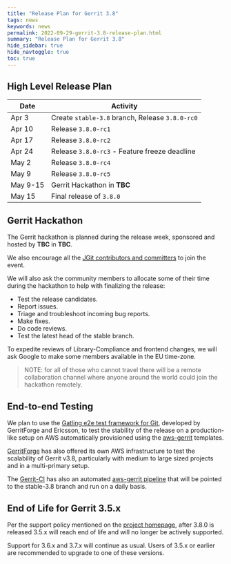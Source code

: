 ```yaml
---
title: "Release Plan for Gerrit 3.8"
tags: news
keywords: news
permalink: 2022-09-29-gerrit-3.8-release-plan.html
summary: "Release Plan for Gerrit 3.8"
hide_sidebar: true
hide_navtoggle: true
toc: true
---
```


## High Level Release Plan

| Date      | Activity                                           |
|-----------|----------------------------------------------------|
| Apr  3    | Create `stable-3.8` branch, Release `3.8.0-rc0`    |
| Apr 10    | Release `3.8.0-rc1`                                |
| Apr 17    | Release `3.8.0-rc2`                                |
| Apr 24    | Release `3.8.0-rc3` - Feature freeze deadline      |
| May  2    | Release `3.8.0-rc4`                                |
| May  9    | Release `3.8.0-rc5`                                |
| May  9-15 | Gerrit Hackathon in **TBC**                        |
| May  15   | Final release of `3.8.0`                           |

## Gerrit Hackathon

The Gerrit hackathon is planned during the release week, sponsored and hosted by **TBC** in **TBC**.

We also encourage all the [JGit contributors and committers](https://projects.eclipse.org/projects/technology.jgit/who)
to join the event.

We will also ask the community members to allocate some of their time during the
hackathon to help with finalizing the release:

- Test the release candidates.
- Report issues.
- Triage and troubleshoot incoming bug reports.
- Make fixes.
- Do code reviews.
- Test the latest head of the stable branch.

To expedite reviews of Library-Compliance and frontend changes, we will ask
Google to make some members available in the EU time-zone.

> NOTE: for all of those who cannot travel there will be a remote collaboration
> channel where anyone around the world could join the hackathon remotely.

## End-to-end Testing

We plan to use the
[Gatling e2e test framework for Git](https://gerrit-review.googlesource.com/Documentation/dev-e2e-tests.html),
developed by GerritForge and Ericsson, to test the stability of the release
on a production-like setup on AWS automatically provisioned using the
[aws-gerrit](https://gerrit.googlesource.com/aws-gerrit) templates.

[GerritForge](https://www.gerritforge.com) has also offered its own AWS
infrastructure to test the scalability of Gerrit v3.8, particularly with
medium to large sized projects and in a multi-primary setup.

The [Gerrit-CI](https://gerrit-ci.gerritforge.com) has also an automated
[aws-gerrit pipeline](https://gerrit-ci.gerritforge.com/job/gatling-gerrit-test/)
that will be pointed to the stable-3.8 branch and run on a daily basis.

## End of Life for Gerrit 3.5.x

Per the support policy mentioned on the
[project homepage](https://www.gerritcodereview.com/support.html#supported-versions),
after 3.8.0 is released 3.5.x will reach end of life and will no longer be
actively supported.

Support for 3.6.x and 3.7.x will continue as usual.
Users of 3.5.x or earlier are recommended to upgrade to one of these versions.
